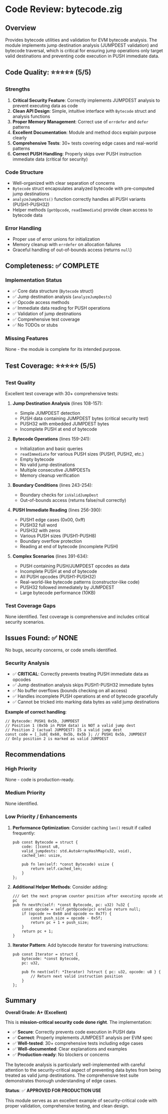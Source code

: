 # Code Review: bytecode.zig

## Overview
Provides bytecode utilities and validation for EVM bytecode analysis. The module implements jump destination analysis (JUMPDEST validation) and bytecode traversal, which is critical for ensuring jump operations only target valid destinations and preventing code execution in PUSH immediate data.

## Code Quality: ⭐⭐⭐⭐⭐ (5/5)

### Strengths
1. **Critical Security Feature**: Correctly implements JUMPDEST analysis to prevent executing data as code
2. **Clean API Design**: Simple, intuitive interface with `Bytecode` struct and analysis functions
3. **Proper Memory Management**: Correct use of `errdefer` and `defer` patterns
4. **Excellent Documentation**: Module and method docs explain purpose clearly
5. **Comprehensive Tests**: 30+ tests covering edge cases and real-world patterns
6. **Correct PUSH Handling**: Properly skips over PUSH instruction immediate data (critical for security)

### Code Structure
- Well-organized with clear separation of concerns
- `Bytecode` struct encapsulates analyzed bytecode with pre-computed jump destinations
- `analyzeJumpDests()` function correctly handles all PUSH variants (PUSH1-PUSH32)
- Helper methods (`getOpcode`, `readImmediate`) provide clean access to bytecode data

### Error Handling
- Proper use of error unions for initialization
- Memory cleanup with `errdefer` on allocation failures
- Graceful handling of out-of-bounds access (returns `null`)

## Completeness: ✅ COMPLETE

### Implementation Status
- ✅ Core data structure (`Bytecode` struct)
- ✅ Jump destination analysis (`analyzeJumpDests`)
- ✅ Opcode access methods
- ✅ Immediate data reading for PUSH operations
- ✅ Validation of jump destinations
- ✅ Comprehensive test coverage
- ✅ No TODOs or stubs

### Missing Features
None - the module is complete for its intended purpose.

## Test Coverage: ⭐⭐⭐⭐⭐ (5/5)

### Test Quality
Excellent test coverage with 30+ comprehensive tests:

1. **Jump Destination Analysis** (lines 108-157):
   - Simple JUMPDEST detection
   - PUSH data containing JUMPDEST bytes (critical security test)
   - PUSH32 with embedded JUMPDEST bytes
   - Incomplete PUSH at end of bytecode

2. **Bytecode Operations** (lines 159-241):
   - Initialization and basic queries
   - `readImmediate` for various PUSH sizes (PUSH1, PUSH2, etc.)
   - Empty bytecode
   - No valid jump destinations
   - Multiple consecutive JUMPDESTs
   - Memory cleanup verification

3. **Boundary Conditions** (lines 243-254):
   - Boundary checks for `isValidJumpDest`
   - Out-of-bounds access (returns false/null correctly)

4. **PUSH Immediate Reading** (lines 256-390):
   - PUSH1 edge cases (0x00, 0xff)
   - PUSH32 full word
   - PUSH32 with zeros
   - Various PUSH sizes (PUSH1-PUSH8)
   - Boundary overflow protection
   - Reading at end of bytecode (incomplete PUSH)

5. **Complex Scenarios** (lines 391-634):
   - PUSH containing PUSH/JUMPDEST opcodes as data
   - Incomplete PUSH at end of bytecode
   - All PUSH opcodes (PUSH1-PUSH32)
   - Real-world-like bytecode patterns (constructor-like code)
   - PUSH32 followed immediately by JUMPDEST
   - Large bytecode performance (10KB)

### Test Coverage Gaps
None identified. Test coverage is comprehensive and includes critical security scenarios.

## Issues Found: ✅ NONE

No bugs, security concerns, or code smells identified.

### Security Analysis
- ✅ **CRITICAL**: Correctly prevents treating PUSH immediate data as opcodes
- ✅ Jump destination analysis skips PUSH1-PUSH32 immediate bytes
- ✅ No buffer overflows (bounds checking on all access)
- ✅ Handles incomplete PUSH operations at end of bytecode gracefully
- ✅ Cannot be tricked into marking data bytes as valid jump destinations

**Example of correct handling**:
```zig
// Bytecode: PUSH1 0x5b, JUMPDEST
// Position 1 (0x5b in PUSH data) is NOT a valid jump dest
// Position 2 (actual JUMPDEST) IS a valid jump dest
const code = [_]u8{ 0x60, 0x5b, 0x5b }; // PUSH1 0x5b, JUMPDEST
// Only position 2 is marked as valid JUMPDEST
```

## Recommendations

### High Priority
None - code is production-ready.

### Medium Priority
None identified.

### Low Priority / Enhancements

1. **Performance Optimization**: Consider caching `len()` result if called frequently:
   ```zig
   pub const Bytecode = struct {
       code: []const u8,
       valid_jumpdests: std.AutoArrayHashMap(u32, void),
       cached_len: usize,

       pub fn len(self: *const Bytecode) usize {
           return self.cached_len;
       }
   };
   ```

2. **Additional Helper Methods**: Consider adding:
   ```zig
   /// Get the next program counter position after executing opcode at pc
   pub fn nextPc(self: *const Bytecode, pc: u32) ?u32 {
       const opcode = self.getOpcode(pc) orelse return null;
       if (opcode >= 0x60 and opcode <= 0x7f) {
           const push_size = opcode - 0x5f;
           return pc + 1 + push_size;
       }
       return pc + 1;
   }
   ```

3. **Iterator Pattern**: Add bytecode iterator for traversing instructions:
   ```zig
   pub const Iterator = struct {
       bytecode: *const Bytecode,
       pc: u32,

       pub fn next(self: *Iterator) ?struct { pc: u32, opcode: u8 } {
           // Return next valid instruction position
       }
   };
   ```

## Summary

**Overall Grade: A+ (Excellent)**

This is **mission-critical security code done right**. The implementation:
- ✅ **Secure**: Correctly prevents code execution in PUSH data
- ✅ **Correct**: Properly implements JUMPDEST analysis per EVM spec
- ✅ **Well-tested**: 30+ comprehensive tests including edge cases
- ✅ **Well-documented**: Clear explanations and examples
- ✅ **Production-ready**: No blockers or concerns

The bytecode analysis is particularly well-implemented with careful attention to the security-critical aspect of preventing data bytes from being treated as valid jump destinations. The comprehensive test suite demonstrates thorough understanding of edge cases.

**Status**: ✅ **APPROVED FOR PRODUCTION USE**

This module serves as an excellent example of security-critical code with proper validation, comprehensive testing, and clean design.
